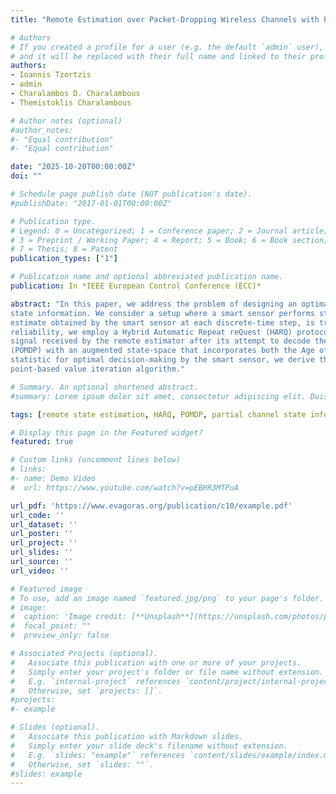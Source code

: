 ```yaml
---
title: "Remote Estimation over Packet-Dropping Wireless Channels with Partial State Information"

# Authors
# If you created a profile for a user (e.g. the default `admin` user), write the username (folder name) here 
# and it will be replaced with their full name and linked to their profile.
authors:
- Ioannis Tzortzis
- admin
- Charalambos D. Charalambous
- Themistoklis Charalambous

# Author notes (optional)
#author_notes:
#- "Equal contribution"
#- "Equal contribution"

date: "2025-10-20T00:00:00Z"
doi: ""

# Schedule page publish date (NOT publication's date).
#publishDate: "2017-01-01T00:00:00Z"

# Publication type.
# Legend: 0 = Uncategorized; 1 = Conference paper; 2 = Journal article;
# 3 = Preprint / Working Paper; 4 = Report; 5 = Book; 6 = Book section;
# 7 = Thesis; 8 = Patent
publication_types: ["1"]

# Publication name and optional abbreviated publication name.
publication: In *IEEE European Control Conference (ECC)*

abstract: "In this paper, we address the problem of designing an optimal transmission policy for remote state estimation over packet-dropping wireless channels with imperfect channel
state information. We consider a setup where a smart sensor performs state estimation of a linear time-invariant (LTI) dynamical system using a Kalman filter. The resulting state
estimate obtained by the smart sensor at each discrete-time step, is transmitted over the wireless channel to a remote estimator. To balance the trade-off between information freshness and
reliability, we employ a Hybrid Automatic Repeat reQuest (HARQ) protocol at the smart sensor which has imperfect channel state information in the form of acknowledgment feedback
signal received by the remote estimator after its attempt to decode the information packets. We formulate this problem as a finite horizon Partially Observable Markov Decision Process
(POMDP) with an augmented state-space that incorporates both the Age of Information (AoI) and the unknown channel state. By defining an information state that serves as a sufficient
statistic for optimal decision-making by the smart sensor, we derive the dynamic programming equations for evaluating the optimal policy. This policy is computed numerically using the
point-based value iteration algorithm."

# Summary. An optional shortened abstract.
#summary: Lorem ipsum dolor sit amet, consectetur adipiscing elit. Duis posuere tellus ac convallis placerat. Proin tincidunt magna sed ex sollicitudin condimentum.

tags: [remote state estimation, HARQ, POMDP, partial channel state information.]

# Display this page in the Featured widget?
featured: true

# Custom links (uncomment lines below)
# links:
#- name: Demo Video
#  url: https://www.youtube.com/watch?v=pEBHR3MTPuA

url_pdf: 'https://www.evagoras.org/publication/c10/example.pdf'
url_code: ''
url_dataset: ''
url_poster: ''
url_project: ''
url_slides: ''
url_source: ''
url_video: ''

# Featured image
# To use, add an image named `featured.jpg/png` to your page's folder. 
# image:
#  caption: 'Image credit: [**Unsplash**](https://unsplash.com/photos/pLCdAaMFLTE)'
#  focal_point: ""
#  preview_only: false

# Associated Projects (optional).
#   Associate this publication with one or more of your projects.
#   Simply enter your project's folder or file name without extension.
#   E.g. `internal-project` references `content/project/internal-project/index.md`.
#   Otherwise, set `projects: []`.
#projects:
#- example

# Slides (optional).
#   Associate this publication with Markdown slides.
#   Simply enter your slide deck's filename without extension.
#   E.g. `slides: "example"` references `content/slides/example/index.md`.
#   Otherwise, set `slides: ""`.
#slides: example
---
```


